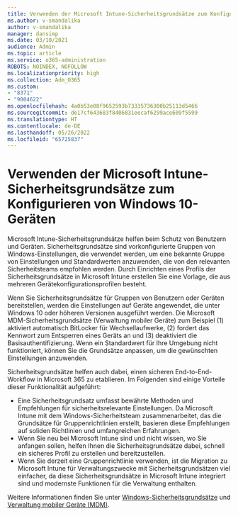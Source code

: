 ```yaml
---
title: Verwenden der Microsoft Intune-Sicherheitsgrundsätze zum Konfigurieren von Windows 10-Geräten
ms.author: v-smandalika
author: v-smandalika
manager: dansimp
ms.date: 03/10/2021
audience: Admin
ms.topic: article
ms.service: o365-administration
ROBOTS: NOINDEX, NOFOLLOW
ms.localizationpriority: high
ms.collection: Adm_O365
ms.custom:
- "8371"
- "9004622"
ms.openlocfilehash: 4a0b53e08f9652593b73335736300b25113d5466
ms.sourcegitcommit: de17cf643683f8406831eecaf6299ace609f5599
ms.translationtype: HT
ms.contentlocale: de-DE
ms.lasthandoff: 05/26/2022
ms.locfileid: "65725837"
---
```

# <a name="use-the-microsoft-intune-security-baselines-for-configuring-windows-10-devices"></a>Verwenden der Microsoft Intune-Sicherheitsgrundsätze zum Konfigurieren von Windows 10-Geräten

Microsoft Intune-Sicherheitsgrundsätze helfen beim Schutz von Benutzern und Geräten. Sicherheitsgrundsätze sind vorkonfigurierte Gruppen von Windows-Einstellungen, die verwendet werden, um eine bekannte Gruppe von Einstellungen und Standardwerten anzuwenden, die von den relevanten Sicherheitsteams empfohlen werden. Durch Einrichten eines Profils der Sicherheitsgrundsätze in Microsoft Intune erstellen Sie eine Vorlage, die aus mehreren Gerätekonfigurationsprofilen besteht.

Wenn Sie Sicherheitsgrundsätze für Gruppen von Benutzern oder Geräten bereitstellen, werden die Einstellungen auf Geräte angewendet, die unter Windows 10 oder höheren Versionen ausgeführt werden. Die Microsoft MDM-Sicherheitsgrundsätze (Verwaltung mobiler Geräte) zum Beispiel (1) aktiviert automatisch BitLocker für Wechsellaufwerke, (2) fordert das Kennwort zum Entsperren eines Geräts an und (3) deaktiviert die Basisauthentifizierung. Wenn ein Standardwert für Ihre Umgebung nicht funktioniert, können Sie die Grundsätze anpassen, um die gewünschten Einstellungen anzuwenden.

Sicherheitsgrundsätze helfen auch dabei, einen sicheren End-to-End-Workflow in Microsoft 365 zu etablieren. Im Folgenden sind einige Vorteile dieser Funktionalität aufgeführt:
- Eine Sicherheitsgrundsatz umfasst bewährte Methoden und Empfehlungen für sicherheitsrelevante Einstellungen. Da Microsoft Intune mit dem Windows-Sicherheitsteam zusammenarbeitet, das die Grundsätze für Gruppenrichtlinien erstellt, basieren diese Empfehlungen auf soliden Richtlinien und umfangreichen Erfahrungen.
- Wenn Sie neu bei Microsoft Intune sind und nicht wissen, wo Sie anfangen sollen, helfen Ihnen die Sicherheitsgrundsätze dabei, schnell ein sicheres Profil zu erstellen und bereitzustellen.
- Wenn Sie derzeit eine Gruppenrichtlinie verwenden, ist die Migration zu Microsoft Intune für Verwaltungszwecke mit Sicherheitsgrundsätzen viel einfacher, da diese Sicherheitsgrundsätze in Microsoft Intune integriert sind und modernste Funktionen für die Verwaltung enthalten.

Weitere Informationen finden Sie unter [Windows-Sicherheitsgrundsätze](https://docs.microsoft.com/windows/security/threat-protection/windows-security-baselines) und [Verwaltung mobiler Geräte (MDM)](https://docs.microsoft.com/windows/client-management/mdm/).